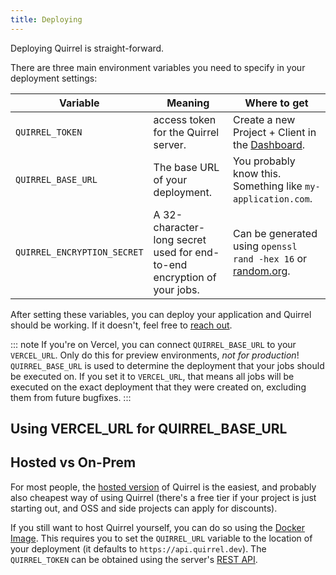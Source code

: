 ```yaml
---
title: Deploying
---
```


Deploying Quirrel is straight-forward.

There are three main environment variables you need to specify in your deployment settings:

| Variable                    | Meaning                                                                 | Where to get                                                                                                                                                                     |
| --------------------------- | ----------------------------------------------------------------------- | -------------------------------------------------------------------------------------------------------------------------------------------------------------------------------- |
| `QUIRREL_TOKEN`             | access token for the Quirrel server.                                    | Create a new Project + Client in the [Dashboard](https://quirrel.dev/dashboard).                                                                                                 |
| `QUIRREL_BASE_URL`          | The base URL of your deployment.                                        | You probably know this. Something like `my-application.com`.                                                                                                                     |
| `QUIRREL_ENCRYPTION_SECRET` | A 32-character-long secret used for end-to-end encryption of your jobs. | Can be generated using `openssl rand -hex 16` or [random.org](https://www.random.org/strings/?num=2&len=16&digits=on&upperalpha=on&loweralpha=on&unique=on&format=html&rnd=new). |

After setting these variables, you can deploy your application and Quirrel should be working.
If it doesn't, feel free to [reach out](mailto:troubleshooting@quirrel.dev).

::: note
If you're on Vercel, you can connect `QUIRREL_BASE_URL` to your `VERCEL_URL`.
Only do this for preview environments, _not for production_!
`QUIRREL_BASE_URL` is used to determine the deployment that your jobs should be executed on.
If you set it to `VERCEL_URL`, that means all jobs will be executed on the exact deployment that they were
created on, excluding them from future bugfixes.
:::

## Using VERCEL_URL for QUIRREL_BASE_URL

## Hosted vs On-Prem

For most people, the [hosted version](https://quirrel.dev) of Quirrel is the easiest, and probably also cheapest way of using Quirrel (there's a free tier if your project is just starting out, and OSS and side projects can apply for discounts).

If you still want to host Quirrel yourself, you can do so using the [Docker Image](https://github.com/orgs/quirrel-dev/packages/container/package/quirrel).
This requires you to set the `QUIRREL_URL` variable to the location of your deployment (it defaults to `https://api.quirrel.dev`).
The `QUIRREL_TOKEN` can be obtained using the server's [REST API](https://api.quirrel.dev/documentation/index.html#/default/put_tokens__id_).
